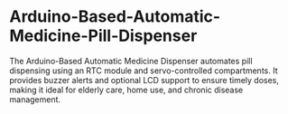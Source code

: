 # Arduino-Based-Automatic-Medicine-Pill-Dispenser
The Arduino-Based Automatic Medicine Dispenser automates pill dispensing using an RTC module and servo-controlled compartments. It provides buzzer alerts and optional LCD support to ensure timely doses, making it ideal for elderly care, home use, and chronic disease management.
